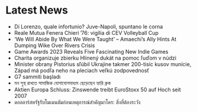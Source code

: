 # Latest News
-  Di Lorenzo, quale infortunio? Juve-Napoli, spuntano le corna
-  Reale Mutua Fenera Chieri ’76: vigilia di CEV Volleyball Cup
-  ‘We Will Abide By What We Were Taught’ – Amaechi’s Ally Hints At Dumping Wike Over Rivers Crisis
-  Game Awards 2023 Reveals Five Fascinating New Indie Games
-  Charita organizuje zbierku Hlinený dukát na pomoc ľuďom v núdzi
-  Minister obrany Pistorius sľúbil Ukrajine takmer 200-tisíc kusov munície, Západ má podľa neho na pleciach veľkú zodpovednosť
-  G7 sammiti başladı
-  মন সুস্থ রাখতে সামাজিক যোগাযোগমাধ্যম ছেড়েছেন হ্যারি ব্রুক
-  Aktien Europa Schluss: Zinswende treibt EuroStoxx 50 auf Hoch seit 2007
-  ดอลลาร์สหรัฐรับโมเมนตัมก่อนเหตุการณ์สำคัญมาโคร: สิ่งที่ต้องระวัง
